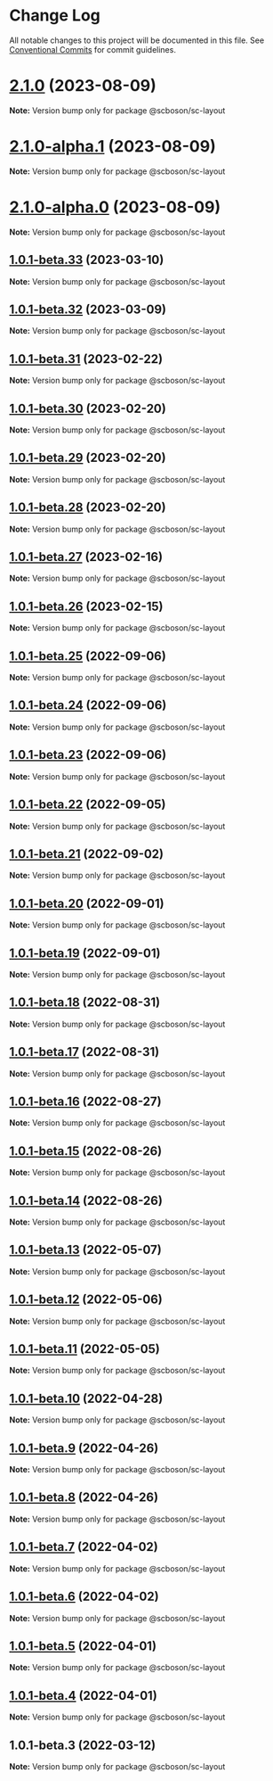 # Change Log

All notable changes to this project will be documented in this file. See [Conventional Commits](https://conventionalcommits.org) for commit guidelines.

# [2.1.0](http://bsgit28:57949/smart-city-ui/sc-boson/compare/@scboson/sc-layout@2.1.0-alpha.1...@scboson/sc-layout@2.1.0) (2023-08-09)

**Note:** Version bump only for package @scboson/sc-layout

# [2.1.0-alpha.1](http://bsgit28:57949/smart-city-ui/sc-boson/compare/@scboson/sc-layout@2.1.0-alpha.0...@scboson/sc-layout@2.1.0-alpha.1) (2023-08-09)

**Note:** Version bump only for package @scboson/sc-layout

# [2.1.0-alpha.0](http://bsgit28:57949/smart-city-ui/sc-boson/compare/@scboson/sc-layout@1.0.1-beta.33...@scboson/sc-layout@2.1.0-alpha.0) (2023-08-09)

**Note:** Version bump only for package @scboson/sc-layout

## [1.0.1-beta.33](http://58.22.61.222:18001/smart-city-ui/sc-boson.git/compare/@scboson/sc-layout@1.0.1-beta.32...@scboson/sc-layout@1.0.1-beta.33) (2023-03-10)

**Note:** Version bump only for package @scboson/sc-layout

## [1.0.1-beta.32](http://58.22.61.222:18001/smart-city-ui/sc-boson.git/compare/@scboson/sc-layout@1.0.1-beta.31...@scboson/sc-layout@1.0.1-beta.32) (2023-03-09)

**Note:** Version bump only for package @scboson/sc-layout

## [1.0.1-beta.31](http://58.22.61.222:18001/smart-city-ui/sc-boson.git/compare/@scboson/sc-layout@1.0.1-beta.30...@scboson/sc-layout@1.0.1-beta.31) (2023-02-22)

**Note:** Version bump only for package @scboson/sc-layout

## [1.0.1-beta.30](http://58.22.61.222:18001/smart-city-ui/sc-boson.git/compare/@scboson/sc-layout@1.0.1-beta.29...@scboson/sc-layout@1.0.1-beta.30) (2023-02-20)

**Note:** Version bump only for package @scboson/sc-layout

## [1.0.1-beta.29](http://58.22.61.222:18001/smart-city-ui/sc-boson.git/compare/@scboson/sc-layout@1.0.1-beta.28...@scboson/sc-layout@1.0.1-beta.29) (2023-02-20)

**Note:** Version bump only for package @scboson/sc-layout

## [1.0.1-beta.28](http://58.22.61.222:18001/smart-city-ui/sc-boson.git/compare/@scboson/sc-layout@1.0.1-beta.27...@scboson/sc-layout@1.0.1-beta.28) (2023-02-20)

**Note:** Version bump only for package @scboson/sc-layout

## [1.0.1-beta.27](http://58.22.61.222:18001/smart-city-ui/sc-boson.git/compare/@scboson/sc-layout@1.0.1-beta.26...@scboson/sc-layout@1.0.1-beta.27) (2023-02-16)

**Note:** Version bump only for package @scboson/sc-layout

## [1.0.1-beta.26](http://58.22.61.222:18001/smart-city-ui/sc-boson.git/compare/@scboson/sc-layout@1.0.1-beta.25...@scboson/sc-layout@1.0.1-beta.26) (2023-02-15)

**Note:** Version bump only for package @scboson/sc-layout

## [1.0.1-beta.25](http://58.22.61.222:18001/smart-city-ui/sc-boson.git/compare/@scboson/sc-layout@1.0.1-beta.24...@scboson/sc-layout@1.0.1-beta.25) (2022-09-06)

**Note:** Version bump only for package @scboson/sc-layout

## [1.0.1-beta.24](http://58.22.61.222:18001/smart-city-ui/sc-boson.git/compare/@scboson/sc-layout@1.0.1-beta.23...@scboson/sc-layout@1.0.1-beta.24) (2022-09-06)

**Note:** Version bump only for package @scboson/sc-layout

## [1.0.1-beta.23](http://58.22.61.222:18001/smart-city-ui/sc-boson.git/compare/@scboson/sc-layout@1.0.1-beta.22...@scboson/sc-layout@1.0.1-beta.23) (2022-09-06)

**Note:** Version bump only for package @scboson/sc-layout

## [1.0.1-beta.22](http://58.22.61.222:18001/smart-city-ui/sc-boson.git/compare/@scboson/sc-layout@1.0.1-beta.21...@scboson/sc-layout@1.0.1-beta.22) (2022-09-05)

**Note:** Version bump only for package @scboson/sc-layout

## [1.0.1-beta.21](http://58.22.61.222:18001/smart-city-ui/sc-boson.git/compare/@scboson/sc-layout@1.0.1-beta.20...@scboson/sc-layout@1.0.1-beta.21) (2022-09-02)

**Note:** Version bump only for package @scboson/sc-layout

## [1.0.1-beta.20](http://58.22.61.222:18001/smart-city-ui/sc-boson.git/compare/@scboson/sc-layout@1.0.1-beta.19...@scboson/sc-layout@1.0.1-beta.20) (2022-09-01)

**Note:** Version bump only for package @scboson/sc-layout

## [1.0.1-beta.19](http://58.22.61.222:18001/smart-city-ui/sc-boson.git/compare/@scboson/sc-layout@1.0.1-beta.18...@scboson/sc-layout@1.0.1-beta.19) (2022-09-01)

**Note:** Version bump only for package @scboson/sc-layout

## [1.0.1-beta.18](http://58.22.61.222:18001/smart-city-ui/sc-boson.git/compare/@scboson/sc-layout@1.0.1-beta.17...@scboson/sc-layout@1.0.1-beta.18) (2022-08-31)

**Note:** Version bump only for package @scboson/sc-layout

## [1.0.1-beta.17](http://58.22.61.222:18001/smart-city-ui/sc-boson.git/compare/@scboson/sc-layout@1.0.1-beta.16...@scboson/sc-layout@1.0.1-beta.17) (2022-08-31)

**Note:** Version bump only for package @scboson/sc-layout

## [1.0.1-beta.16](http://58.22.61.222:18001/smart-city-ui/sc-boson.git/compare/@scboson/sc-layout@1.0.1-beta.15...@scboson/sc-layout@1.0.1-beta.16) (2022-08-27)

**Note:** Version bump only for package @scboson/sc-layout

## [1.0.1-beta.15](http://58.22.61.222:18001/smart-city-ui/sc-boson.git/compare/@scboson/sc-layout@1.0.1-beta.14...@scboson/sc-layout@1.0.1-beta.15) (2022-08-26)

**Note:** Version bump only for package @scboson/sc-layout

## [1.0.1-beta.14](http://58.22.61.222:18001/smart-city-ui/sc-boson.git/compare/@scboson/sc-layout@1.0.1-beta.13...@scboson/sc-layout@1.0.1-beta.14) (2022-08-26)

**Note:** Version bump only for package @scboson/sc-layout

## [1.0.1-beta.13](http://58.22.61.222:18001/smart-city-ui/sc-boson.git/compare/@scboson/sc-layout@1.0.1-beta.12...@scboson/sc-layout@1.0.1-beta.13) (2022-05-07)

**Note:** Version bump only for package @scboson/sc-layout

## [1.0.1-beta.12](http://58.22.61.222:18001/smart-city-ui/sc-boson.git/compare/@scboson/sc-layout@1.0.1-beta.11...@scboson/sc-layout@1.0.1-beta.12) (2022-05-06)

**Note:** Version bump only for package @scboson/sc-layout

## [1.0.1-beta.11](http://58.22.61.222:18001/smart-city-ui/sc-boson.git/compare/@scboson/sc-layout@1.0.1-beta.10...@scboson/sc-layout@1.0.1-beta.11) (2022-05-05)

**Note:** Version bump only for package @scboson/sc-layout

## [1.0.1-beta.10](http://58.22.61.222:18001/smart-city-ui/sc-boson.git/compare/@scboson/sc-layout@1.0.1-beta.9...@scboson/sc-layout@1.0.1-beta.10) (2022-04-28)

**Note:** Version bump only for package @scboson/sc-layout

## [1.0.1-beta.9](http://58.22.61.222:18001/smart-city-ui/sc-boson.git/compare/@scboson/sc-layout@1.0.1-beta.8...@scboson/sc-layout@1.0.1-beta.9) (2022-04-26)

**Note:** Version bump only for package @scboson/sc-layout

## [1.0.1-beta.8](http://58.22.61.222:18001/smart-city-ui/sc-boson.git/compare/@scboson/sc-layout@1.0.1-beta.7...@scboson/sc-layout@1.0.1-beta.8) (2022-04-26)

**Note:** Version bump only for package @scboson/sc-layout

## [1.0.1-beta.7](http://58.22.61.222:18001/smart-city-ui/sc-boson.git/compare/@scboson/sc-layout@1.0.1-beta.6...@scboson/sc-layout@1.0.1-beta.7) (2022-04-02)

**Note:** Version bump only for package @scboson/sc-layout

## [1.0.1-beta.6](http://58.22.61.222:18001/smart-city-ui/sc-boson.git/compare/@scboson/sc-layout@1.0.1-beta.5...@scboson/sc-layout@1.0.1-beta.6) (2022-04-02)

**Note:** Version bump only for package @scboson/sc-layout

## [1.0.1-beta.5](http://58.22.61.222:18001/smart-city-ui/sc-boson.git/compare/@scboson/sc-layout@1.0.1-beta.4...@scboson/sc-layout@1.0.1-beta.5) (2022-04-01)

**Note:** Version bump only for package @scboson/sc-layout

## [1.0.1-beta.4](http://58.22.61.222:18001/smart-city-ui/sc-boson.git/compare/@scboson/sc-layout@1.0.1-beta.3...@scboson/sc-layout@1.0.1-beta.4) (2022-04-01)

**Note:** Version bump only for package @scboson/sc-layout

## 1.0.1-beta.3 (2022-03-12)

**Note:** Version bump only for package @scboson/sc-layout
